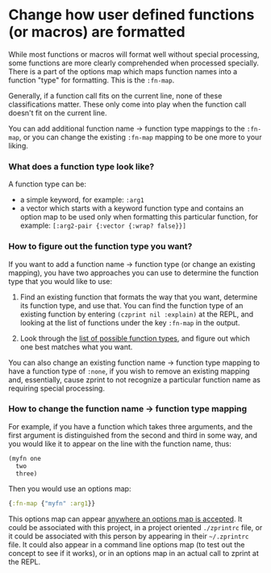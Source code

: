 # Change how user defined functions (or macros) are formatted

While most functions or macros will format well without special processing,
some functions are more clearly comprehended when processed specially.
There is a part of the options map which maps function names into
a function "type" for formatting.  This is the `:fn-map`.

Generally, if a function call fits on the current
line, none of these classifications matter.  These only come into play
when the function call doesn't fit on the current line.  

You can add additional function name -> function type mappings to
the `:fn-map`, or you can change the existing `:fn-map` mapping to
be one more to your liking.

### What does a function type look like?

A function type can be:
  * a simple keyword, for example: `:arg1`
  * a vector which starts with a keyword function type and
contains an option map to be used only when formatting this particular
function, for example: `[:arg2-pair {:vector {:wrap? false}}]`

### How to figure out the function type you want?

If you want to add a function name -> function type (or change an existing
mapping), you have two approaches you can use to determine the function
type that you would like to use:

1. Find an existing function that formats the way that you want, determine
its function type, and use that.  You can find the function type of an
existing function by entering `(czprint nil :explain)` at the REPL, and
looking at the list of functions under the key `:fn-map` in the output.

2. Look through the [list of possible function types](../reference.md#function-classification-for-pretty-printing), and figure out which
one best matches what you want.


You can also change an existing function name -> function type mapping to
have a function type of `:none`, if you wish to remove an existing mapping
and, essentially, cause zprint to not recognize a particular function name
as requiring special processing.

### How to change the function name -> function type mapping

For example, if you have a function which takes three arguments, and
the first argument is distinguished from the second and third in some
way, and you would like it to appear on the line with the function
name, thus:
```clojure
(myfn one
  two
  three)
```
Then you would use an options map:
```clojure
{:fn-map {"myfn" :arg1}}
```
This options map can appear
[anywhere an options map is accepted](../altering.md#2-get-the-options-map-recognized-by-zprint-when-formatting).
It could be associated with this project,
in a project oriented `./zprintrc` file, or it could be associated
with this person by appearing in their `~/.zprintrc` file.  It could
also appear in a command line options map (to test out the concept
to see if it works), or in an options map in an actual call to
zprint at the REPL.


